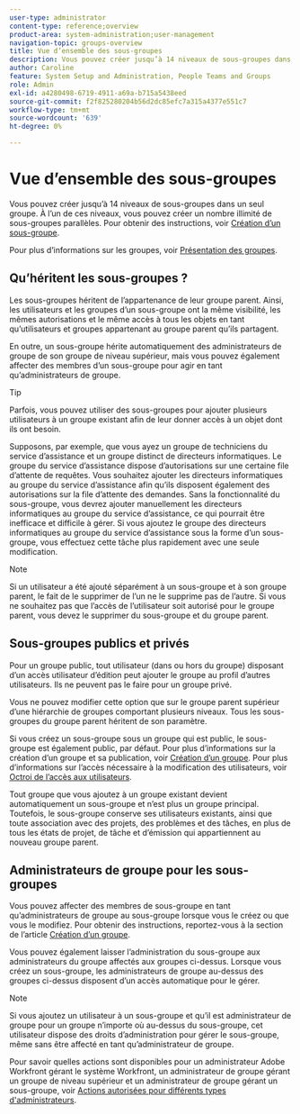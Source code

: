 ```yaml
---
user-type: administrator
content-type: reference;overview
product-area: system-administration;user-management
navigation-topic: groups-overview
title: Vue d’ensemble des sous-groupes
description: Vous pouvez créer jusqu’à 14 niveaux de sous-groupes dans un seul groupe. À l’un de ces niveaux, vous pouvez créer un nombre illimité de sous-groupes parallèles.
author: Caroline
feature: System Setup and Administration, People Teams and Groups
role: Admin
exl-id: a4280498-6719-4911-a69a-b715a5438eed
source-git-commit: f2f825280204b56d2dc85efc7a315a4377e551c7
workflow-type: tm+mt
source-wordcount: '639'
ht-degree: 0%

---
```


# Vue d’ensemble des sous-groupes

Vous pouvez créer jusqu’à 14 niveaux de sous-groupes dans un seul groupe. À l’un de ces niveaux, vous pouvez créer un nombre illimité de sous-groupes parallèles. Pour obtenir des instructions, voir [Création d’un sous-groupe](../../../administration-and-setup/manage-groups/create-and-manage-subgroups/create-a-subgroup.md).

Pour plus d’informations sur les groupes, voir [Présentation des groupes](../../../administration-and-setup/manage-groups/groups-overview/groups.md).

## Qu’héritent les sous-groupes ?

Les sous-groupes héritent de l’appartenance de leur groupe parent. Ainsi, les utilisateurs et les groupes d’un sous-groupe ont la même visibilité, les mêmes autorisations et le même accès à tous les objets en tant qu’utilisateurs et groupes appartenant au groupe parent qu’ils partagent.

En outre, un sous-groupe hérite automatiquement des administrateurs de groupe de son groupe de niveau supérieur, mais vous pouvez également affecter des membres d’un sous-groupe pour agir en tant qu’administrateurs de groupe.

>[!TIP]
>
>Parfois, vous pouvez utiliser des sous-groupes pour ajouter plusieurs utilisateurs à un groupe existant afin de leur donner accès à un objet dont ils ont besoin.
>
>Supposons, par exemple, que vous ayez un groupe de techniciens du service d’assistance et un groupe distinct de directeurs informatiques. Le groupe du service d’assistance dispose d’autorisations sur une certaine file d’attente de requêtes. Vous souhaitez ajouter les directeurs informatiques au groupe du service d’assistance afin qu’ils disposent également des autorisations sur la file d’attente des demandes. Sans la fonctionnalité du sous-groupe, vous devrez ajouter manuellement les directeurs informatiques au groupe du service d’assistance, ce qui pourrait être inefficace et difficile à gérer. Si vous ajoutez le groupe des directeurs informatiques au groupe du service d’assistance sous la forme d’un sous-groupe, vous effectuez cette tâche plus rapidement avec une seule modification.

>[!NOTE]
>
>Si un utilisateur a été ajouté séparément à un sous-groupe et à son groupe parent, le fait de le supprimer de l’un ne le supprime pas de l’autre. Si vous ne souhaitez pas que l’accès de l’utilisateur soit autorisé pour le groupe parent, vous devez le supprimer du sous-groupe et du groupe parent.

## Sous-groupes publics et privés

Pour un groupe public, tout utilisateur (dans ou hors du groupe) disposant d’un accès utilisateur d’édition peut ajouter le groupe au profil d’autres utilisateurs. Ils ne peuvent pas le faire pour un groupe privé.

Vous ne pouvez modifier cette option que sur le groupe parent supérieur d’une hiérarchie de groupes comportant plusieurs niveaux. Tous les sous-groupes du groupe parent héritent de son paramètre.

Si vous créez un sous-groupe sous un groupe qui est public, le sous-groupe est également public, par défaut. Pour plus d’informations sur la création d’un groupe et sa publication, voir [Création d’un groupe](../../../administration-and-setup/manage-groups/create-and-manage-groups/create-a-group.md). Pour plus d’informations sur l’accès nécessaire à la modification des utilisateurs, voir [Octroi de l’accès aux utilisateurs](../../../administration-and-setup/add-users/configure-and-grant-access/grant-access-other-users.md).

Tout groupe que vous ajoutez à un groupe existant devient automatiquement un sous-groupe et n’est plus un groupe principal. Toutefois, le sous-groupe conserve ses utilisateurs existants, ainsi que toute association avec des projets, des problèmes et des tâches, en plus de tous les états de projet, de tâche et d’émission qui appartiennent au nouveau groupe parent.

## Administrateurs de groupe pour les sous-groupes

<!--
Group Admins of a subgroup can't manage statuses or project preferences of the subgroup YET (Sprint 22/Oct 28, 2020)</p>
-->

Vous pouvez affecter des membres de sous-groupe en tant qu’administrateurs de groupe au sous-groupe lorsque vous le créez ou que vous le modifiez. Pour obtenir des instructions, reportez-vous à la section [](../../../administration-and-setup/manage-groups/create-and-manage-groups/create-a-group.md#create) de l’article [Création d’un groupe](../../../administration-and-setup/manage-groups/create-and-manage-groups/create-a-group.md).

Vous pouvez également laisser l’administration du sous-groupe aux administrateurs du groupe affectés aux groupes ci-dessus. Lorsque vous créez un sous-groupe, les administrateurs de groupe au-dessus des groupes ci-dessus disposent d’un accès automatique pour le gérer.

>[!NOTE]
>
>Si vous ajoutez un utilisateur à un sous-groupe et qu’il est administrateur de groupe pour un groupe n’importe où au-dessus du sous-groupe, cet utilisateur dispose des droits d’administration pour gérer le sous-groupe, même sans être affecté en tant qu’administrateur de groupe.

Pour savoir quelles actions sont disponibles pour un administrateur Adobe Workfront gérant le système Workfront, un administrateur de groupe gérant un groupe de niveau supérieur et un administrateur de groupe gérant un sous-groupe, voir [Actions autorisées pour différents types d&#39;administrateurs](../../../administration-and-setup/manage-groups/group-roles/group-actions-allowed-different-types-admins.md).
